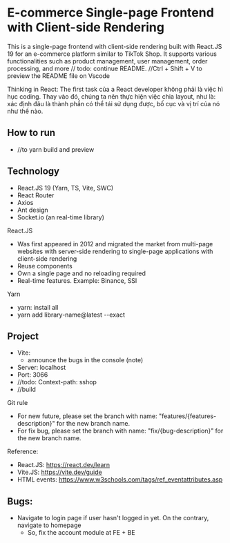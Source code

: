 # E-commerce Single-page Frontend with Client-side Rendering

This is a single-page frontend with client-side rendering built with React.JS 19 for an e-commerce platform similar to TikTok Shop. It supports various functionalities such as product management, user management, order processing, and more // todo: continue README. //Ctrl + Shift + V to preview the README file on Vscode

Thinking in React: The first task của a React developer không phải là việc hì hục coding. Thay vào đó, chúng ta nên thực hiện việc chia layout, như là: xác định đâu là thành phần có thể tái sử dụng được, bố cục và vị trí của nó như thế nào.

## How to run
- //to yarn build and preview

## Technology
- React.JS 19 (Yarn, TS, Vite, SWC)
- React Router
- Axios
- Ant design
- Socket.io (an real-time library)

React.JS
- Was first appeared in 2012 and migrated the market from multi-page websites with server-side rendering to single-page applications with client-side rendering
- Reuse components
- Own a single page and no reloading required
- Real-time features. Example: Binance, SSI

Yarn
- yarn: install all
- yarn add library-name@latest --exact

## Project
- Vite:
  - announce the bugs in the console (note)
- Server: localhost
- Port: 3066
- //todo: Context-path: sshop
- //build

Git rule
- For new future, please set the branch with name: "features/{features-description}" for the new branch name.
- For fix bug, please set the branch with name: "fix/{bug-description}" for the new branch name.

Reference:
- React.JS: https://react.dev/learn
- Vite.JS: https://vite.dev/guide
- HTML events: https://www.w3schools.com/tags/ref_eventattributes.asp

## Bugs:
- Navigate to login page if user hasn't logged in yet. On the contrary, navigate to homepage
  - So, fix the account module at FE + BE
